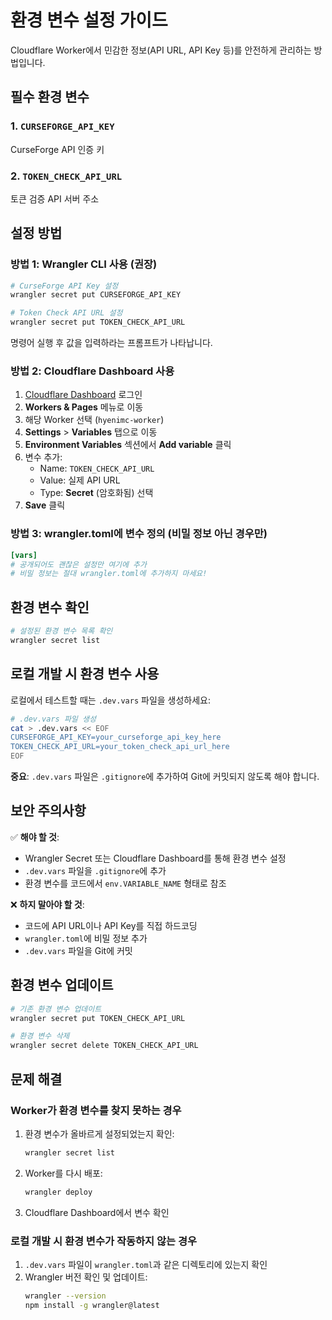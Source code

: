 # 환경 변수 설정 가이드

Cloudflare Worker에서 민감한 정보(API URL, API Key 등)를 안전하게 관리하는 방법입니다.

## 필수 환경 변수

### 1. `CURSEFORGE_API_KEY`
CurseForge API 인증 키

### 2. `TOKEN_CHECK_API_URL`
토큰 검증 API 서버 주소

## 설정 방법

### 방법 1: Wrangler CLI 사용 (권장)

```bash
# CurseForge API Key 설정
wrangler secret put CURSEFORGE_API_KEY

# Token Check API URL 설정
wrangler secret put TOKEN_CHECK_API_URL
```

명령어 실행 후 값을 입력하라는 프롬프트가 나타납니다.

### 방법 2: Cloudflare Dashboard 사용

1. [Cloudflare Dashboard](https://dash.cloudflare.com/) 로그인
2. **Workers & Pages** 메뉴로 이동
3. 해당 Worker 선택 (`hyenimc-worker`)
4. **Settings** > **Variables** 탭으로 이동
5. **Environment Variables** 섹션에서 **Add variable** 클릭
6. 변수 추가:
   - Name: `TOKEN_CHECK_API_URL`
   - Value: 실제 API URL
   - Type: **Secret** (암호화됨) 선택
7. **Save** 클릭

### 방법 3: wrangler.toml에 변수 정의 (비밀 정보 아닌 경우만)

```toml
[vars]
# 공개되어도 괜찮은 설정만 여기에 추가
# 비밀 정보는 절대 wrangler.toml에 추가하지 마세요!
```

## 환경 변수 확인

```bash
# 설정된 환경 변수 목록 확인
wrangler secret list
```

## 로컬 개발 시 환경 변수 사용

로컬에서 테스트할 때는 `.dev.vars` 파일을 생성하세요:

```bash
# .dev.vars 파일 생성
cat > .dev.vars << EOF
CURSEFORGE_API_KEY=your_curseforge_api_key_here
TOKEN_CHECK_API_URL=your_token_check_api_url_here
EOF
```

**중요**: `.dev.vars` 파일은 `.gitignore`에 추가하여 Git에 커밋되지 않도록 해야 합니다.

## 보안 주의사항

✅ **해야 할 것**:
- Wrangler Secret 또는 Cloudflare Dashboard를 통해 환경 변수 설정
- `.dev.vars` 파일을 `.gitignore`에 추가
- 환경 변수를 코드에서 `env.VARIABLE_NAME` 형태로 참조

❌ **하지 말아야 할 것**:
- 코드에 API URL이나 API Key를 직접 하드코딩
- `wrangler.toml`에 비밀 정보 추가
- `.dev.vars` 파일을 Git에 커밋

## 환경 변수 업데이트

```bash
# 기존 환경 변수 업데이트
wrangler secret put TOKEN_CHECK_API_URL

# 환경 변수 삭제
wrangler secret delete TOKEN_CHECK_API_URL
```

## 문제 해결

### Worker가 환경 변수를 찾지 못하는 경우

1. 환경 변수가 올바르게 설정되었는지 확인:
   ```bash
   wrangler secret list
   ```

2. Worker를 다시 배포:
   ```bash
   wrangler deploy
   ```

3. Cloudflare Dashboard에서 변수 확인

### 로컬 개발 시 환경 변수가 작동하지 않는 경우

1. `.dev.vars` 파일이 `wrangler.toml`과 같은 디렉토리에 있는지 확인
2. Wrangler 버전 확인 및 업데이트:
   ```bash
   wrangler --version
   npm install -g wrangler@latest
   ```
